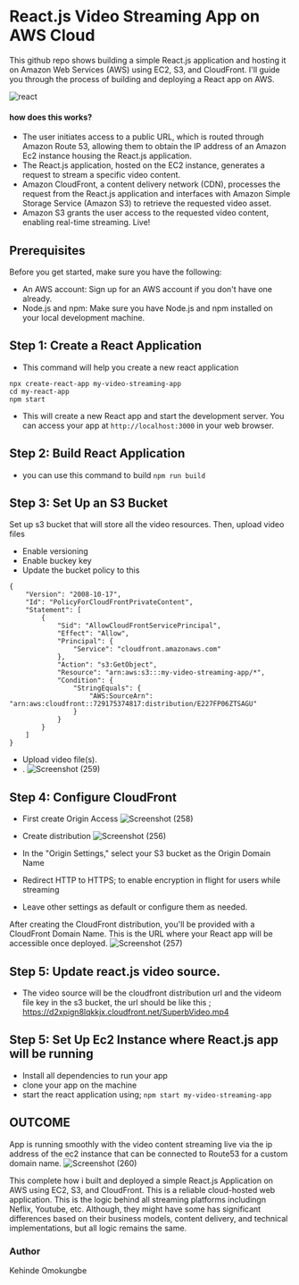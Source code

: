 # React.js Video Streaming App on AWS Cloud

This github repo shows building a simple React.js application and hosting it on Amazon Web Services (AWS) using EC2, S3, and CloudFront. I'll guide you through the process of building and deploying a React app on AWS.

![react](https://github.com/OK-CodeClinic/Build_a_Video_Streaming_App_on_AWS_Cloud/assets/100064229/71745397-85af-4f5a-b58f-4a3c5edffe3a)
#### how does this works?
- The user initiates access to a public URL, which is routed through Amazon Route 53, allowing them to obtain the IP address of an Amazon Ec2 instance housing the React.js application.
- The React.js application, hosted on the EC2 instance, generates a request to stream a specific video content.
- Amazon CloudFront, a content delivery network (CDN), processes the request from the React.js application and interfaces with Amazon Simple Storage Service (Amazon S3) to retrieve the requested video asset.
- Amazon S3 grants the user access to the requested video content, enabling real-time streaming. Live!

## Prerequisites
Before you get started, make sure you have the following:
- An AWS account: Sign up for an AWS account if you don't have one already.
- Node.js and npm: Make sure you have Node.js and npm installed on your local development machine.

## Step 1: Create a React Application
- This command will help you create a new react application
```
npx create-react-app my-video-streaming-app
cd my-react-app
npm start

```

- This will create a new React app and start the development server. You can access your app at ```http://localhost:3000``` in your web browser.

## Step 2: Build React Application
- you can use this command to build
 ```npm run build```

## Step 3: Set Up an S3 Bucket
Set up s3 bucket that will store all the video resources. Then, upload video files
- Enable versioning
- Enable buckey key
- Update the bucket policy to this
```
{
    "Version": "2008-10-17",
    "Id": "PolicyForCloudFrontPrivateContent",
    "Statement": [
        {
            "Sid": "AllowCloudFrontServicePrincipal",
            "Effect": "Allow",
            "Principal": {
                "Service": "cloudfront.amazonaws.com"
            },
            "Action": "s3:GetObject",
            "Resource": "arn:aws:s3:::my-video-streaming-app/*",
            "Condition": {
                "StringEquals": {
                    "AWS:SourceArn": "arn:aws:cloudfront::729175374817:distribution/E227FP06ZTSAGU"
                }
            }
        }
    ]
}

```
- Upload video file(s).
- .
![Screenshot (259)](https://github.com/OK-CodeClinic/Build_a_Video_Streaming_App_on_AWS_Cloud/assets/100064229/c05a3fca-86fd-4c22-b46f-d9ca8f436793)



## Step 4: Configure CloudFront
- First create Origin Access
  ![Screenshot (258)](https://github.com/OK-CodeClinic/Build_a_Video_Streaming_App_on_AWS_Cloud/assets/100064229/e4d80e46-bc0e-4c5d-bbf3-af2f202e4982)

- Create distribution
  ![Screenshot (256)](https://github.com/OK-CodeClinic/Build_a_Video_Streaming_App_on_AWS_Cloud/assets/100064229/ad007ebd-e9d6-43f5-9609-a220f67ef691)

- In the "Origin Settings," select your S3 bucket as the Origin Domain Name
- Redirect HTTP to HTTPS;  to enable encryption in flight for users while streaming
- Leave other settings as default or configure them as needed.

After creating the CloudFront distribution, you'll be provided with a CloudFront Domain Name. This is the URL where your React app will be accessible once deployed.
 ![Screenshot (257)](https://github.com/OK-CodeClinic/Build_a_Video_Streaming_App_on_AWS_Cloud/assets/100064229/90307883-faaa-44bc-8ef3-26fd75388624)


## Step 5: Update react.js video source.
- The video source will be the cloudfront distribution url and the videom file key in the s3 bucket, the url should be like this ; https://d2xpign8lqkkjx.cloudfront.net/SuperbVideo.mp4


## Step 5: Set Up Ec2 Instance where React.js app will be running
- Install all dependencies to run your app
- clone your app on the machine
- start the react application using;
 ```npm start my-video-streaming-app```


 ## OUTCOME
 App is running smoothly with the video content streaming live via the ip address of the ec2 instance that can be connected to Route53 for a custom domain name.
 ![Screenshot (260)](https://github.com/OK-CodeClinic/Build_a_Video_Streaming_App_on_AWS_Cloud/assets/100064229/9b18b3e4-19c7-41c8-a35f-87e6c0743910)


This complete how i built and deployed a simple React.js Application on AWS using EC2, S3, and CloudFront. This is a  reliable cloud-hosted web application. This is the logic behind all streaming platforms includingn Neflix, Youtube, etc. Although, they might have some has significant differences based on their business models, content delivery, and technical implementations, but all logic remains the same.

 ### Author
Kehinde Omokungbe
